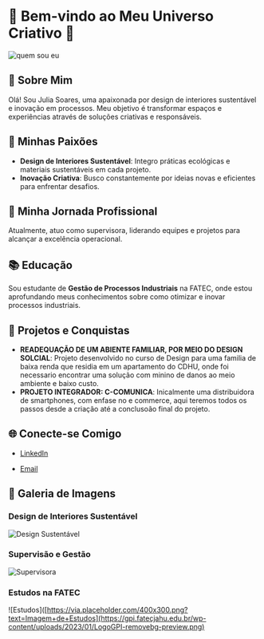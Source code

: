 # 🌟 Bem-vindo ao Meu Universo Criativo 🌟

![quem sou eu](https://www.canva.com/design/DAGVik0nMPY/_SSVG6R2OUWtn0UgXQsaPg/edit?utm_content=DAGVik0nMPY&utm_campaign=designshare&utm_medium=link2&utm_source=sharebutton) <!-- Substitua pela URL da imagem -->

## 👋 Sobre Mim
Olá! Sou Julia Soares, uma apaixonada por design de interiores sustentável e inovação em processos. Meu objetivo é transformar espaços e experiências através de soluções criativas e responsáveis.

## 🎨 Minhas Paixões
- **Design de Interiores Sustentável**: Integro práticas ecológicas e materiais sustentáveis em cada projeto.
- **Inovação Criativa**: Busco constantemente por ideias novas e eficientes para enfrentar desafios.

## 💼 Minha Jornada Profissional
Atualmente, atuo como supervisora, liderando equipes e projetos para alcançar a excelência operacional.

## 📚 Educação
Sou estudante de **Gestão de Processos Industriais** na FATEC, onde estou aprofundando meus conhecimentos sobre como otimizar e inovar processos industriais.

## 🚀 Projetos e Conquistas
- **READEQUAÇÃO DE UM ABIENTE FAMILIAR, POR MEIO DO DESIGN SOLCIAL**: Projeto desenvolvido no curso de Design para uma familia de baixa renda que residia em um apartamento do CDHU, onde foi necessario encontrar uma solução com minino de danos ao meio ambiente e baixo custo.
- **PROJETO INTEGRADOR: C-COMUNICA**: Inicalmente uma distribuidora de smartphones, com enfase no e commerce, aqui teremos todos os passos desde a criação até a conclusoão final do projeto.

## 🌐 Conecte-se Comigo
- [LinkedIn](#) <!-- (https://www.linkedin.com/in/julia-soares-7b52b3ab?utm_source=share&utm_campaign=share_via&utm_content=profile&utm_medium=ios_app) -->

- [Email](#) <!-- julia.soares_adm@hotmail.com -->

## 📸 Galeria de Imagens

### Design de Interiores Sustentável
![Design Sustentável](https://www.ugreen.com.br/wp-content/uploads/2018/06/interiores-sustentaveis.png) <!-- Substitua pela URL da imagem -->

### Supervisão e Gestão
![Supervisora](https://www.canva.com/design/DAGVi3wKyyo/Uee9wQxZJ7LLCSYtj2YYJQ/view?utm_content=DAGVi3wKyyo&utm_campaign=designshare&utm_medium=link&utm_source=editor) <!-- Substitua pela URL da imagem -->

### Estudos na FATEC
![Estudos]([https://via.placeholder.com/400x300.png?text=Imagem+de+Estudos](https://gpi.fatecjahu.edu.br/wp-content/uploads/2023/01/LogoGPI-removebg-preview.png) <!-- Substitua pela URL da imagem -->
